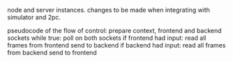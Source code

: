 node and server instances.
changes to be made when integrating with simulator and 2pc.

pseudocode of the flow of control:
            prepare context, frontend and backend sockets
            while true:
                poll on both sockets
                if frontend had input:
                    read all frames from frontend
                    send to backend
                if backend had input:
                    read all frames from backend
                    send to frontend
